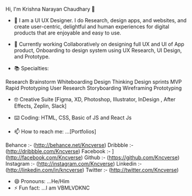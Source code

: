 
$$$$$$$$ Hi, I'm Krishna Narayan Chaudhary 👋

- 🔭 I am a UI UX Designer. I do Research, design apps, and websites, and create user-centric,
     delightful and human experiences for digital products that are enjoyable and easy to use.

- 🌱 Currently working Collaboratively on designing full UX and UI of App product, Onboarding to design system using UX Research, UI Design, and Prototype.

- 📚 Specialties:

Research
Brainstorm
Whiteboarding
Design Thinking
Design sprints
MVP
Rapid Prototyping
User Research
Storyboarding
Wireframing
Prototyping

- 🤓 Creative Suite [Figma, XD, Photoshop, Illustrator, InDesign , After Effects, Zeplin, Slack]

- ⌨️ Coding: HTML, CSS, Basic of JS and React Js

- 📫 How to reach me: ...[Portfolios] 

Behance :- (http://behance.net/Kncverse)
Dribbble :- (http://dribbble.com/Kncverse)
Facebook :- ](http://facebook.com/Kncverse)
Github :- (https://github.com/Kncverse)
Instagram :- (http://instagram.com/Kncverse)
Linkedin :- (http://linkedin.com/in/kncverse)
Twitter :- (http://twitter.com/Kncverse)


- 😄 Pronouns: ...He/Him
- ⚡ Fun fact: ...I am VBMLVDKNC 
